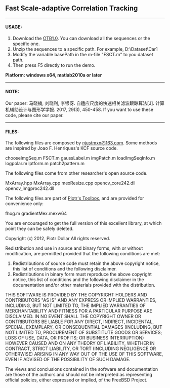 ## Fast Scale-adaptive Correlation Tracking
 

----------


#### **USAGE:**

1. Download the [OTB1.0](http://cvlab.hanyang.ac.kr/tracker_benchmark/datasets.html). You can download all the sequences or the specific one.
2. Unzip the sequences to a specific path. For example, D:\Dataset\Car1
3. Modify the variable basePath in the m-file "FSCT.m" to you dataset path.
4. Then press F5 directly to run the demo.

**Platform: windows x64, matlab2010a or later**

----------

#### **NOTE:**

Our paper:
马晓楠, 刘晓利, 李银伢. 自适应尺度的快速相关滤波跟踪算法[J]. 计算机辅助设计与图形学学报. 2017, 29(3), 450-458.
If you want to use these code, please cite our paper.


----------


#### **FILES:**

The following files are composed by njustmxn@163.com. Some methods are 
inspired by Joao F. Henriques's KCF source code.

> 
chooseImgSeq.m
FSCT.m
gaussLabel.m
imgPatch.m
loadImgSeqInfo.m
logpolar.m
lptform.m
patch2pattern.m

The following files come from other researcher's open source code.
> 
MxArray.hpp
MxArray.cpp
mexResize.cpp
opencv_core242.dll
opencv_imgproc242.dll

The following files are part of [Piotr's Toolbox](http://vision.ucsd.edu/~pdollar/toolbox/doc/index.html), and are provided for
convenience only:
> 
fhog.m
gradientMex.mexw64


You are encouraged to get the full version of this excellent library, at which point they can be safely deleted.
> 
Copyright (c) 2012, Piotr Dollar
All rights reserved.
> 
Redistribution and use in source and binary forms, with or without
modification, are permitted provided that the following conditions are met: 
> 
1. Redistributions of source code must retain the above copyright notice, this
   list of conditions and the following disclaimer. 
2. Redistributions in binary form must reproduce the above copyright notice,
   this list of conditions and the following disclaimer in the documentation
   and/or other materials provided with the distribution. 
> 
THIS SOFTWARE IS PROVIDED BY THE COPYRIGHT HOLDERS AND CONTRIBUTORS "AS IS" AND
ANY EXPRESS OR IMPLIED WARRANTIES, INCLUDING, BUT NOT LIMITED TO, THE IMPLIED
WARRANTIES OF MERCHANTABILITY AND FITNESS FOR A PARTICULAR PURPOSE ARE
DISCLAIMED. IN NO EVENT SHALL THE COPYRIGHT OWNER OR CONTRIBUTORS BE LIABLE FOR
ANY DIRECT, INDIRECT, INCIDENTAL, SPECIAL, EXEMPLARY, OR CONSEQUENTIAL DAMAGES
(INCLUDING, BUT NOT LIMITED TO, PROCUREMENT OF SUBSTITUTE GOODS OR SERVICES;
LOSS OF USE, DATA, OR PROFITS; OR BUSINESS INTERRUPTION) HOWEVER CAUSED AND
ON ANY THEORY OF LIABILITY, WHETHER IN CONTRACT, STRICT LIABILITY, OR TORT
(INCLUDING NEGLIGENCE OR OTHERWISE) ARISING IN ANY WAY OUT OF THE USE OF THIS
SOFTWARE, EVEN IF ADVISED OF THE POSSIBILITY OF SUCH DAMAGE.
> 
The views and conclusions contained in the software and documentation are those
of the authors and should not be interpreted as representing official policies, 
either expressed or implied, of the FreeBSD Project.

